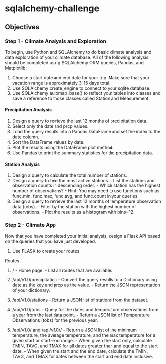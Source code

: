 # sqlalchemy-challenge
## Objectives

### Step 1 - Climate Analysis and Exploration

To begin, use Python and SQLAlchemy to do basic climate analysis and data exploration of your climate database. All of the following analysis should be completed using SQLAlchemy ORM queries, Pandas, and Matplotlib:

  1. Choose a start date and end date for your trip. Make sure that your vacation range is approximately 3-15 days total.
  2. Use SQLAlchemy create_engine to connect to your sqlite database.
  3. Use SQLAlchemy automap_base() to reflect your tables into classes and save a reference to those classes called Station and Measurement.

#### Precipitation Analysis

  1. Design a query to retrieve the last 12 months of precipitation data.
  2. Select only the date and prcp values.
  3. Load the query results into a Pandas DataFrame and set the index to the date column.
  4. Sort the DataFrame values by date.
  5. Plot the results using the DataFrame plot method.
  6. Use Pandas to print the summary statistics for the precipitation data.

#### Station Analysis

  1. Design a query to calculate the total number of stations.
  2. Design a query to find the most active stations.
    - List the stations and observation counts in descending order.
    - Which station has the highest number of observations?
    - Hint: You may need to use functions such as func.min, func.max, func.avg, and func.count in your queries.
  3. Design a query to retrieve the last 12 months of temperature observation data (tobs).
    - Filter by the station with the highest number of observations.
    - Plot the results as a histogram with bins=12.
    
### Step 2 - Climate App

Now that you have completed your initial analysis, design a Flask API based on the queries that you have just developed.
  1. Use FLASK to create your routes.

Routes
  1. / 
    - Home page.
    - List all routes that are available.

  2. /api/v1.0/precipitation
    - Convert the query results to a Dictionary using date as the key and prcp as the value.
    - Return the JSON representation of your dictionary.

  3. /api/v1.0/stations
    - Return a JSON list of stations from the dataset.

  4. /api/v1.0/tobs
    - Query for the dates and temperature observations from a year from the last data point.
    - Return a JSON list of Temperature Observations (tobs) for the previous year.

  5. /api/v1.0/<start> and /api/v1.0/<start>/<end>
    - Return a JSON list of the minimum temperature, the average temperature, and the max temperature for a given start or start-end range.
    - When given the start only, calculate TMIN, TAVG, and TMAX for all dates greater than and equal to the start date.
    - When given the start and the end date, calculate the TMIN, TAVG, and TMAX for dates between the start and end date inclusive.
